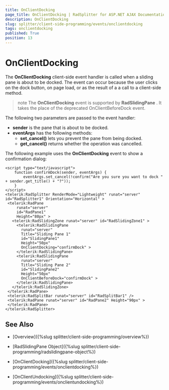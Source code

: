 ```yaml
---
title: OnClientDocking
page_title: OnClientDocking | RadSplitter for ASP.NET AJAX Documentation
description: OnClientDocking
slug: splitter/client-side-programming/events/onclientdocking
tags: onclientdocking
published: True
position: 13
---
```


# OnClientDocking

The **OnClientDocking** client-side event handler is called when a sliding pane is about to be docked. The event can occur because the user clicks on the dock button, on page load, or as the result of a a call to a client-side method.

>note The **OnClientDocking** event is supported by **RadSlidingPane** . It takes the place of the deprecated OnClientBeforeDock event.

The following two parameters are passed to the event handler:

* **sender** is the pane that is about to be docked.
* **eventArgs** has the following methods:
	* **set_cancel()** lets you prevent the pane from being docked.
	* **get_cancel()** returns whether the operation was cancelled.

The following example uses the **OnClientDocking** event to show a confirmation dialog:

````ASP.NET	 
<script type="text/javascript">
	function confirmDock(sender, eventArgs) {
		eventArgs.set_cancel(!confirm("Are you sure you want to dock " + sender.get_title() + "?"));
	}
</script>
<telerik:RadSplitter RenderMode="Lightweight" runat="server" id="RadSplitter1" Orientation="Horizontal" >
 <telerik:RadPane
	 runat="server"
	 id="RadPane1"
	 Height="80px" >
   <telerik:RadSlidingZone runat="server" id="RadSlidingZone1" >
	 <telerik:RadSlidingPane
	   runat="server"
	   Title="Sliding Pane 1"
	   id="SlidingPane1"
	   Height="50px"
	   OnClientDocking="confirmDock" >
	 </telerik:RadSlidingPane>
	 <telerik:RadSlidingPane
	   runat="server"
	   Title="Sliding Pane 2"
	   id="SlidingPane2"
	   Height="50px"
	   OnClientBeforeDock="confirmDock" >
	 </telerik:RadSlidingPane>
   </telerik:RadSlidingZone>
 </telerik:RadPane>
 <telerik:RadSplitBar runat="server" id="RadSplitBar1" />
 <telerik:RadPane runat="server" id="RadPane2" Height="90px" >
 </telerik:RadPane>
</telerik:RadSplitter> 			
````

## See Also

 * [Overview]({%slug splitter/client-side-programming/overview%})

 * [RadSlidingPane Object]({%slug splitter/client-side-programming/radslidingpane-object%})

 * [OnClientDocking]({%slug splitter/client-side-programming/events/onclientdocking%})

 * [OnClientUndocking]({%slug splitter/client-side-programming/events/onclientundocking%})

